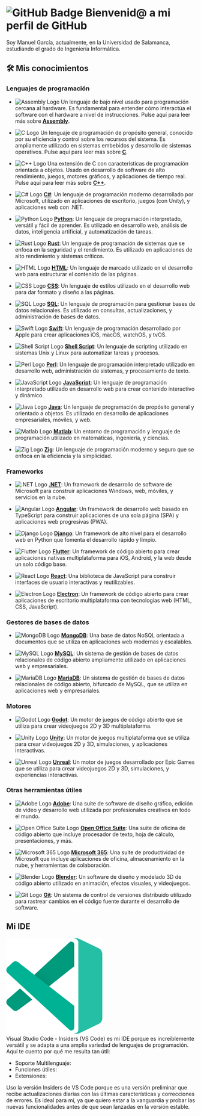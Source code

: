 # ![GitHub Badge](https://img.shields.io/badge/GitHub-informational?style=flat&logo=github&logoColor=white&color=black) Bienvenid@ a mi perfil de GitHub

Soy Manuel García, actualmente, en la Universidad de Salamanca, estudiando el grado de Ingeniería Informática.

## 🛠️ Mis conocimientos

### Lenguajes de programación

- ![Assembly Logo](https://img.shields.io/badge/-Assembly-525252?style=flat&logo=assembly&logoColor=white) Un lenguaje de bajo nivel usado para programación cercana al hardware. Es fundamental para entender cómo interactúa el software con el hardware a nivel de instrucciones. Pulse aquí para leer más sobre [**Assembly**](https://en.wikipedia.org/wiki/Assembly_language).

- ![C Logo](https://img.shields.io/badge/C-A8B9CC?logo=C&logoColor=black&style=flat-square) Un lenguaje de programación de propósito general, conocido por su eficiencia y control sobre los recursos del sistema. Es ampliamente utilizado en sistemas embebidos y desarrollo de sistemas operativos. Pulse aquí para leer más sobre [**C**](https://www.gnu.org/software/gnu-c-manual/gnu-c-manual.pdf).

- ![C++ Logo](https://img.shields.io/badge/-C++-00599C?style=flat&logo=c%2B%2B&logoColor=white) Una extensión de C con características de programación orientada a objetos. Usado en desarrollo de software de alto rendimiento, juegos, motores gráficos, y aplicaciones de tiempo real. Pulse aquí para leer más sobre [**C++**](https://en.cppreference.com/w/cpp).

- ![C# Logo](https://img.shields.io/badge/-C%23-239120?style=flat&logo=csharp&logoColor=white) [**C#**](https://learn.microsoft.com/en-us/dotnet/csharp/tour-of-csharp/): Un lenguaje de programación moderno desarrollado por Microsoft, utilizado en aplicaciones de escritorio, juegos (con Unity), y aplicaciones web con .NET.

- ![Python Logo](https://img.shields.io/badge/-Python-3776AB?style=flat&logo=python&logoColor=white) [**Python**](https://www.python.org/doc/): Un lenguaje de programación interpretado, versátil y fácil de aprender. Es utilizado en desarrollo web, análisis de datos, inteligencia artificial, y automatización de tareas.

- ![Rust Logo](https://img.shields.io/badge/-Rust-000000?style=flat&logo=rust&logoColor=white) [**Rust**](https://doc.rust-lang.org/book/): Un lenguaje de programación de sistemas que se enfoca en la seguridad y el rendimiento. Es utilizado en aplicaciones de alto rendimiento y sistemas críticos.

- ![HTML Logo](https://img.shields.io/badge/-HTML-E34F26?style=flat&logo=html5&logoColor=white) [**HTML**](https://lenguajehtml.com/): Un lenguaje de marcado utilizado en el desarrollo web para estructurar el contenido de las páginas.

- ![CSS Logo](https://img.shields.io/badge/-CSS-1572B6?style=flat&logo=css3&logoColor=white) [**CSS**](https://lenguajecss.com/): Un lenguaje de estilos utilizado en el desarrollo web para dar formato y diseño a las páginas.

- ![SQL Logo](https://img.shields.io/badge/-SQL-4479A1?style=flat&logo=postgresql&logoColor=white) [**SQL**](https://www.postgresql.org/docs/): Un lenguaje de programación para gestionar bases de datos relacionales. Es utilizado en consultas, actualizaciones, y administración de bases de datos.

- ![Swift Logo](https://img.shields.io/badge/-Swift-FA7343?style=flat&logo=swift&logoColor=white) [**Swift**](https://swift.org/documentation/): Un lenguaje de programación desarrollado por Apple para crear aplicaciones iOS, macOS, watchOS, y tvOS.

- ![Shell Script Logo](https://img.shields.io/badge/-Shell_Script-121011?style=flat&logo=gnu-bash&logoColor=white) [**Shell Script**](https://www.gnu.org/software/bash/manual/): Un lenguaje de scripting utilizado en sistemas Unix y Linux para automatizar tareas y procesos.

- ![Perl Logo](https://img.shields.io/badge/-Perl-39457E?style=flat&logo=perl&logoColor=white) [**Perl**](https://learn.perl.org/): Un lenguaje de programación interpretado utilizado en desarrollo web, administración de sistemas, y procesamiento de texto.

- ![JavaScript Logo](https://img.shields.io/badge/-JavaScript-F7DF1E?style=flat&logo=javascript&logoColor=black) [**JavaScript**](https://developer.mozilla.org/en-US/docs/Web/JavaScript): Un lenguaje de programación interpretado utilizado en desarrollo web para crear contenido interactivo y dinámico.

- ![Java Logo](https://img.shields.io/badge/-Java-007396?style=flat&logo=java&logoColor=white) [**Java**](https://docs.oracle.com/en/java/): Un lenguaje de programación de propósito general y orientado a objetos. Es utilizado en desarrollo de aplicaciones empresariales, móviles, y web.

- ![Matlab Logo](https://img.shields.io/badge/-Matlab-0076A8?style=flat&logo=mathworks&logoColor=white) [**Matlab**](https://www.mathworks.com/help/matlab/): Un entorno de programación y lenguaje de programación utilizado en matemáticas, ingeniería, y ciencias.

- ![Zig Logo](https://img.shields.io/badge/-Zig-000000?style=flat&logo=zig&logoColor=white) [**Zig**](https://ziglang.org/documentation/): Un lenguaje de programación moderno y seguro que se enfoca en la eficiencia y la simplicidad.

### Frameworks

- ![.NET Logo](https://img.shields.io/badge/-.NET-512BD4?style=flat&logo=.net&logoColor=white) [**.NET**](https://learn.microsoft.com/en-us/dotnet/): Un framework de desarrollo de software de Microsoft para construir aplicaciones Windows, web, móviles, y servicios en la nube.

- ![Angular Logo](https://img.shields.io/badge/-Angular-DD0031?style=flat&logo=angular&logoColor=white) [**Angular**](https://angular.io/): Un framework de desarrollo web basado en TypeScript para construir aplicaciones de una sola página (SPA) y aplicaciones web progresivas (PWA).

- ![Django Logo](https://img.shields.io/badge/-Django-092E20?style=flat&logo=django&logoColor=white) [**Django**](https://www.djangoproject.com/): Un framework de alto nivel para el desarrollo web en Python que fomenta el desarrollo rápido y limpio.

- ![Flutter Logo](https://img.shields.io/badge/-Flutter-02569B?style=flat&logo=flutter&logoColor=white) [**Flutter**](https://flutter.dev/): Un framework de código abierto para crear aplicaciones nativas multiplataforma para iOS, Android, y la web desde un solo código base.

- ![React Logo](https://img.shields.io/badge/-React-61DAFB?style=flat&logo=react&logoColor=white) [**React**](https://reactjs.org/): Una biblioteca de JavaScript para construir interfaces de usuario interactivas y reutilizables.

- ![Electron Logo](https://img.shields.io/badge/-Electron-47848F?style=flat&logo=electron&logoColor=white) [**Electron**](https://www.electronjs.org/docs): Un framework de código abierto para crear aplicaciones de escritorio multiplataforma con tecnologías web (HTML, CSS, JavaScript).

### Gestores de bases de datos

- ![MongoDB Logo](https://img.shields.io/badge/-MongoDB-47A248?style=flat&logo=mongodb&logoColor=white) [**MongoDB**](https://www.mongodb.com/): Una base de datos NoSQL orientada a documentos que se utiliza en aplicaciones web modernas y escalables.

- ![MySQL Logo](https://img.shields.io/badge/-MySQL-4479A1?style=flat&logo=mysql&logoColor=white) [**MySQL**](https://www.mysql.com/): Un sistema de gestión de bases de datos relacionales de código abierto ampliamente utilizado en aplicaciones web y empresariales.

- ![MariaDB Logo](https://img.shields.io/badge/-MariaDB-003545?style=flat&logo=mariadb&logoColor=white) [**MariaDB**](https://mariadb.org/): Un sistema de gestión de bases de datos relacionales de código abierto, bifurcado de MySQL, que se utiliza en aplicaciones web y empresariales.

### Motores

- ![Godot Logo](https://img.shields.io/badge/-Godot-478CBF?style=flat&logo=godot-engine&logoColor=white) [**Godot**](https://docs.godotengine.org/en/stable/): Un motor de juegos de código abierto que se utiliza para crear videojuegos 2D y 3D multiplataforma.

- ![Unity Logo](https://img.shields.io/badge/-Unity-000000?style=flat&logo=unity&logoColor=white) [**Unity**](https://docs.unity.com/): Un motor de juegos multiplataforma que se utiliza para crear videojuegos 2D y 3D, simulaciones, y aplicaciones interactivas.

- ![Unreal Logo](https://img.shields.io/badge/-Unreal-313131?style=flat&logo=unreal-engine&logoColor=white) [**Unreal**](https://dev.epicgames.com/documentation/en-us/unreal-engine/unreal-engine-5-4-documentation): Un motor de juegos desarrollado por Epic Games que se utiliza para crear videojuegos 2D y 3D, simulaciones, y experiencias interactivas.

### Otras herramientas útiles

- ![Adobe Logo](https://img.shields.io/badge/-Adobe-FF0000?style=flat&logo=adobe&logoColor=white) [**Adobe**](https://www.adobe.com/): Una suite de software de diseño gráfico, edición de vídeo y desarrollo web utilizada por profesionales creativos en todo el mundo.

- ![Open Office Suite Logo](https://img.shields.io/badge/-Open_Office_Suite-0E6B3A?style=flat&logo=open-office&logoColor=white) [**Open Office Suite**](https://www.openoffice.org/): Una suite de oficina de código abierto que incluye procesador de texto, hoja de cálculo, presentaciones, y más.

- ![Microsoft 365 Logo](https://img.shields.io/badge/-Microsoft_365-2B579A?style=flat&logo=microsoft&logoColor=white) [**Microsoft 365**](https://www.microsoft.com/en-us/microsoft-365): Una suite de productividad de Microsoft que incluye aplicaciones de oficina, almacenamiento en la nube, y herramientas de colaboración.

- ![Blender Logo](https://img.shields.io/badge/-Blender-F5792A?style=flat&logo=blender&logoColor=white) [**Blender**](https://www.blender.org/): Un software de diseño y modelado 3D de código abierto utilizado en animación, efectos visuales, y videojuegos.

- ![Git Logo](https://img.shields.io/badge/-Git-F05032?style=flat&logo=git&logoColor=white) [**Git**](https://git-scm.com/): Un sistema de control de versiones distribuido utilizado para rastrear cambios en el código fuente durante el desarrollo de software.

## Mi IDE
<div>
	<img src="Icon\VS Insiders.png" alt="Visual Studio Code - Insiders" class="main-logo"/>
	<br>
</div>
Visual Studio Code - Insiders (VS Code) es mi IDE porque es increíblemente versátil y se adapta a una amplia variedad de lenguajes de programación. Aquí te cuento por qué me resulta tan útil:
  
  - Soporte Multilenguaje:
  - Funciones útiles:
  - Extensiones:
  
Uso la versión Insiders de VS Code porque es una versión preliminar que recibe actualizaciones diarias con las últimas características y correcciones de errores. Es ideal para mí, ya que quiero estar a la vanguardia y probar las nuevas funcionalidades antes de que sean lanzadas en la versión estable.  
